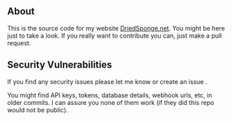 ## About

This is the source code for my website [DriedSponge.net](https://driedsponge.net). You might be here just to take a look. If you really want to contribute you can, just make a pull request.
## Security Vulnerabilities
If you find any security issues please let me know or create an issue .

You might find API keys, tokens, database details, webhook urls, etc, in older commits. I can assure you none of them work (if they did this repo would not be public). 



